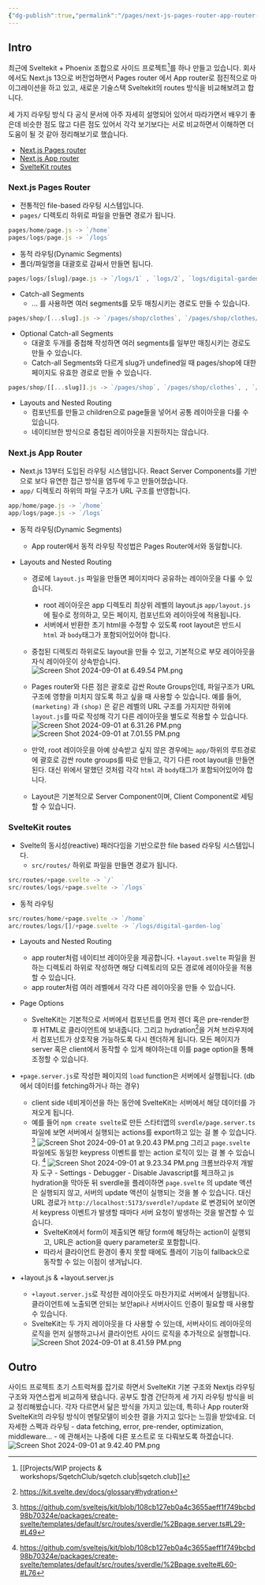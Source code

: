 ```yaml
---
{"dg-publish":true,"permalink":"/pages/next-js-pages-router-app-router-and-svelte-kit-routes/","tags":["routes","Nextjs","SvelteKit","blog"],"created":"2024-08-29","updated":"2024-09-01T16:11:00"}
---
```


## Intro

최근에 Sveltekit + Phoenix 조합으로 사이드 프로젝트[^sqetchclub]를 하나 만들고 있습니다. 
회사에서도 Next.js 13으로 버전업하면서 Pages router 에서 App router로 점진적으로 마이그레이션을 하고 있고, 새로운 기술스택 Sveltekit의 routes 방식을 비교해보려고 합니다.

세 가지 라우팅 방식 다 공식 문서에 아주 자세히 설명되어 있어서 따라가면서 배우기 좋은데 비슷한 점도 많고 다른 점도 있어서 각각 보기보다는 서로 비교하면서 이해하면 더 도움이 될 것 같아 정리해보기로 했습니다.

- [Next.js Pages router](https://nextjs.org/docs/pages/building-your-application/routing)
- [Next.js App router](https://nextjs.org/docs/app/building-your-application/routing)
- [SvelteKit routes](https://kit.svelte.dev/docs/routing)


### Next.js Pages Router
- 전통적인 file-based 라우팅 시스템입니다.
- `pages/` 디렉토리 하위로 파일을 만들면 경로가 됩니다.
```js
pages/home/page.js -> `/home`
pages/logs/page.js -> `/logs`
```
- 동적 라우팅(Dynamic Segments)
- 폴더/파일명을 대괄호로 감싸서 만들면 됩니다.
```js
pages/logs/[slug]/page.js -> `/logs/1` , `logs/2`, `logs/digital-garden-logs`
```

- Catch-all Segments 
	- ... 를 사용하면 여러 segments를 모두 매칭시키는 경로도 만들 수 있습니다.
```js
pages/shop/[...slug].js -> `/pages/shop/clothes`, `/pages/shop/clothes/tops` , `pages/shop/clothes/tops/t-shirts`
```
- Optional Catch-all Segments
	- 대괄호 두개를 중첩해 작성하면 여러 segments를 일부만 매칭시키는 경로도 만들 수 있습니다.
	- Catch-all Segments와 다르게 slug가 undefined일 때 pages/shop에 대한 페이지도 유효한 경로로 만들 수 있습니다.  

```js
pages/shop/[[...slug]].js -> `/pages/shop`, `/pages/shop/clothes`, , `/pages/shop/clothes/tops` , `pages/shop/clothes/tops/t-shirts`
```

- Layouts and Nested Routing
	- <Layout /> 컴포넌트를 만들고 children으로 page들을 넣어서 공통 레이아웃을 다룰 수 있습니다.
	- 네이티브한 방식으로 중첩된 레이아웃을 지원하지는 않습니다.


### Next.js App Router
- Next.js 13부터 도입된 라우팅 시스템입니다. React Server Components를 기반으로 보다 유연한 접근 방식을 염두에 두고 만들어졌습니다.
- `app/` 디렉토리 하위의 파일 구조가 URL 구조를 반영합니다. 
```js
app/home/page.js -> `/home`
app/logs/page.js -> `/logs`
```
- 동적 라우팅(Dynamic Segments)
	- App router에서 동적 라우팅 작성법은 Pages Router에서와 동일합니다.

- Layouts and Nested Routing
	- 경로에 `layout.js` 파일을 만들면 페이지마다 공유하는 레이아웃을 다룰 수 있습니다. 
		- root 레이아웃은 app 디렉토리 최상위 레벨의 layout.js `app/layout.js` 에 필수로 정의하고, 모든 페이지, 컴포넌트와 레이아웃에 적용됩니다.
		- 서버에서 반환한 초기 html을 수정할 수 있도록 root layout은 반드시 `html` 과 `body`태그가 포함되어있어야 합니다.
	- 중첩된 디렉토리 하위로도 layout을 만들 수 있고, 기본적으로 부모 레이아웃을 자식 레이아웃이 상속받습니다. 
		![Screen Shot 2024-09-01 at 6.49.54 PM.png](/img/user/Screen%20Shot%202024-09-01%20at%206.49.54%20PM.png)
	- Pages router와 다른 점은 괄호로 감싼 Route Groups인데, 파일구조가 URL 구조에 영향을 미치지 않도록 하고 싶을 때 사용할 수 있습니다. 예를 들어, `(marketing)` 과 `(shop)` 은 같은 레벨의 URL 구조를 가지지만 하위에 `layout.js`를 따로 작성해 각기 다른 레이아웃을 별도로 적용할 수 있습니다.
		 ![Screen Shot 2024-09-01 at 6.31.26 PM.png](/img/user/Screen%20Shot%202024-09-01%20at%206.31.26%20PM.png)![Screen Shot 2024-09-01 at 7.01.55 PM.png](/img/user/Screen%20Shot%202024-09-01%20at%207.01.55%20PM.png)

	- 만약, root 레이아웃을 아예 상속받고 싶지 않은 경우에는 `app/`하위의 루트경로에 괄호로 감싼 route groups를 따로 만들고, 각기 다른 root layout을 만들면 된다. 대신 위에서 말했던 것처럼 각각 `html` 과 `body`태그가 포함되어있어야 합니다.
	- Layout은 기본적으로 Server Component이며, Client Component로 세팅할 수 있습니다.


### SvelteKit routes
- Svelte의 동시성(reactive) 패러다임을 기반으로한 file based 라우팅 시스템입니다.
	- `src/routes/` 하위로 파일을 만들면 경로가 됩니다.
```js
src/routes/+page.svelte -> `/`
src/routes/logs/+page.svelte -> `/logs`
```
- 동적 라우팅
```js
src/routes/home/+page.svelte -> `/home`
arc/routes/logs/[]/+page.svelte -> `/logs/digital-garden-log`
```
 - Layouts and Nested Routing
	 -  app router처럼 네이티브 레이아웃을 제공합니다. `+layout.svelte` 파일을 원하는 디렉토리 하위로 작성하면 해당 디렉토리의 모든 경로에 레이아웃을 적용할 수 있습니다.
	 - app router처럼 여러 레벨에서 각각 다른 레이아웃을 만들 수 있습니다.
	
- Page Options
	- SvelteKit는 기본적으로 서버에서 컴포넌트를 먼저 렌더 혹은 pre-render한 후 HTML로 클라이언트에 보내줍니다. 그리고 hydration[^hydration]을 거쳐 브라우저에서 컴포넌트가 상호작용 가능하도록 다시 렌더하게 됩니다. 모든 페이지가 server 혹은 client에서 동작할 수 있게 해야하는데 이를 page option을 통해 조정할 수 있습니다.
- `+page.server.js`로 작성한 페이지의 `load` function은 서버에서 실행됩니다. (db에서 데이터를 fetching하거나 하는 경우)
	- client side 네비게이션을 하는 동안에 SvelteKit는 서버에서 해당 데이터를 가져오게 됩니다.
	- 예를 들어 `npm create svelte`로 만든 스타터앱의 `sverdle/page.server.ts` 파일에 보면 서버에서 실행되는 actions를 export하고 있는 걸 볼 수 있습니다. [^page.server.ts]
		![Screen Shot 2024-09-01 at 9.20.43 PM.png](/img/user/Screen%20Shot%202024-09-01%20at%209.20.43%20PM.png)
		그리고 `page.svelte` 파일에도 동일한 keypress 이벤트를 받는 action 로직이 있는 걸 볼 수 있습니다. [^page.svelte]
		![Screen Shot 2024-09-01 at 9.23.34 PM.png](/img/user/Screen%20Shot%202024-09-01%20at%209.23.34%20PM.png)
		크롬브라우저 개발자 도구 - Settings - Debugger - Disable Javascript를 체크하고 js hydration을 막아둔 뒤 sverdle을 플레이하면 `page.svelte` 의 update 액션은 실행되지 않고, 서버의 update 액션이 실행되는 것을 볼 수 있습니다. 대신 URL 경로가 `http://localhost:5173/sverdle?/update` 로 변경되어 보이면서 keypress 이벤트가 발생할 때마다 서버 요청이 발생하는 것을 발견할 수 있습니다. 
		- SvelteKit에서 form이 제출되면 해당 form에 해당하는 action이 실행되고, URL은 action을 query parameter로 포함합니다. 
		- 따라서 클라이언트 환경이 좋지 못할 때에도 플레이 기능이 fallback으로 동작할 수 있는 이점이 생겨납니다.
	
- +layout.js & +layout.server.js
	- `+layout.server.js`로 작성한 레이아웃도 마찬가지로 서버에서 실행됩니다. 클라이언트에 노출되면 안되는 보안api나 서버사이드 인증이 필요할 때 사용할 수 있습니다.
	- SvelteKit는 두 가지 레이아웃을 다 사용할 수 있는데, 서버사이드 레이아웃의 로직을 먼저 실행하고나서 클라이언트 사이드 로직을 추가적으로 실행합니다.
	![Screen Shot 2024-09-01 at 8.41.59 PM.png](/img/user/Screen%20Shot%202024-09-01%20at%208.41.59%20PM.png)


## Outro
사이드 프로젝트 초기 스트럭쳐를 잡기로 하면서 SvelteKit 기본 구조와 Nextjs 라우팅 구조와 자연스럽게 비교하게 됐습니다. 공부도 할겸 간단하게 세 가지 라우팅 방식을 비교 정리해봤습니다. 각자 다르면서 닮은 방식을 가지고 있는데, 특히나 App router와 SvelteKit의 라우팅 방식이 멘탈모델이 비슷한 결을 가지고 있다는 느낌을 받았네요. 더 자세한 스펙과 라우팅 - data fetching, error, pre-render, optimization, middleware... - 에 관해서는 나중에 다른 포스트로 또 다뤄보도록 하겠습니다.
	![Screen Shot 2024-09-01 at 9.42.40 PM.png](/img/user/Screen%20Shot%202024-09-01%20at%209.42.40%20PM.png)


[^sqetchclub]: [[Projects/WIP projects & workshops/SqetchClub/sqetch.club\|sqetch.club]]
[^hydration]: https://kit.svelte.dev/docs/glossary#hydration
[^page.server.ts]: https://github.com/sveltejs/kit/blob/108cb127eb0a4c3655aeff1f749bcbd98b70324e/packages/create-svelte/templates/default/src/routes/sverdle/%2Bpage.server.ts#L29-#L49
[^page.svelte]: https://github.com/sveltejs/kit/blob/108cb127eb0a4c3655aeff1f749bcbd98b70324e/packages/create-svelte/templates/default/src/routes/sverdle/%2Bpage.svelte#L60-#L76
